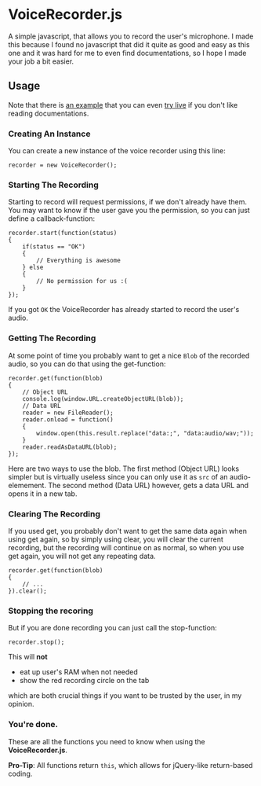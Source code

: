 # VoiceRecorder.js

A simple javascript, that allows you to record the user's microphone. I made this because I found no javascript that did it quite as good and easy as this one and it was hard for me to even find documentations, so I hope I made your job a bit easier.

## Usage

Note that there is [an example](https://github.com/timmyrs/VoiceRecorder.js/blob/master/index.html) that you can even [try live](https://timmyrs.github.io/VoiceRecorder.js) if you don't like reading documentations.

### **Creating** An Instance

You can create a new instance of the voice recorder using this line:

    recorder = new VoiceRecorder();

### **Start**ing The Recording

Starting to record will request permissions, if we don't already have them.
You may want to know if the user gave you the permission, so you can just define a callback-function:

    recorder.start(function(status)
    {
        if(status == "OK")
        {
            // Everything is awesome
        } else
        {
            // No permission for us :(
        }
    });

If you got `OK` the VoiceRecorder has already started to record the user's audio.

### **Get**ting The Recording

At some point of time you probably want to get a nice `Blob` of the recorded audio, so you can do that using the get-function:

    recorder.get(function(blob)
    {
        // Object URL
        console.log(window.URL.createObjectURL(blob));
        // Data URL
        reader = new FileReader();
		reader.onload = function()
		{
			window.open(this.result.replace("data:;", "data:audio/wav;"));
		}
		reader.readAsDataURL(blob);
    });
    
 Here are two ways to use the blob.
The first method (Object URL) looks simpler but is virtually useless since you can only use it as `src` of an audio-elemement. The second method (Data URL) however, gets a data URL and opens it in a new tab.
 
### **Clear**ing The Recording
 
If you used get, you probably don't want to get the same data again when using get again, so by simply using clear, you will clear the current recording, but the recording will continue on as normal, so when you use get again, you will not get any repeating data.
 
    recorder.get(function(blob)
    {
        // ...
    }).clear();
    
### **Stop**ping the recoring

But if you are done recording you can just call the stop-function:

    recorder.stop();
    
This will **not**

- eat up user's RAM when not needed
- show the red recording circle on the tab

which are both crucial things if you want to be trusted by the user, in my opinion.

### You're done.

These are all the functions you need to know when using the **VoiceRecorder.js**.

**Pro-Tip**: All functions return `this`, which allows for jQuery-like return-based coding.